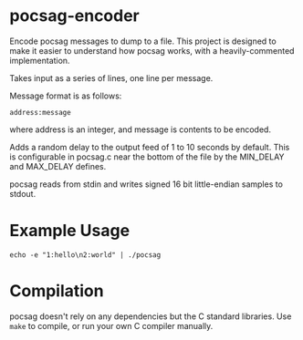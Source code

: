 # pocsag-encoder
Encode pocsag messages to dump to a file. This project is designed to make it
easier to understand how pocsag works, with a heavily-commented implementation.

Takes input as a series of lines, one line per message.

Message format is as follows:

    address:message

where address is an integer, and message is contents to be encoded.

Adds a random delay to the output feed of 1 to 10 seconds by default. This
is configurable in pocsag.c near the bottom of the file by the MIN\_DELAY and
MAX\_DELAY defines.

pocsag reads from stdin and writes signed 16 bit little-endian samples to stdout.


# Example Usage

    echo -e "1:hello\n2:world" | ./pocsag

# Compilation

pocsag doesn't rely on any dependencies but the C standard libraries. Use `make`
to compile, or run your own C compiler manually.
